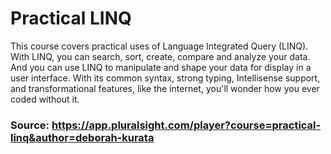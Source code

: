 # Practical LINQ

This course covers practical uses of Language Integrated Query (LINQ). 
With LINQ, you can search, sort, create, compare and analyze your data. 
And you can use LINQ to manipulate and shape your data for display in a user interface. 
With its common syntax, strong typing, Intellisense support, and transformational features, 
like the internet, you'll wonder how you ever coded without it.

### Source: https://app.pluralsight.com/player?course=practical-linq&author=deborah-kurata
